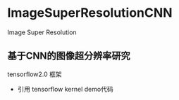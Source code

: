 # ImageSuperResolutionCNN
Image Super Resolution
## 基于CNN的图像超分辨率研究
tensorflow2.0 框架
- 引用 tensorflow kernel demo代码
